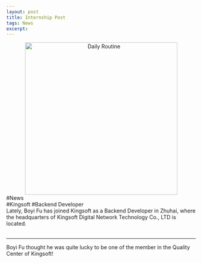 ```yaml
---
layout: post
title: Internship Post
tags: News
excerpt: 
---
```


<div align="center">
  <img src="{{ site.baseurl }}/images/KingsoftInternship/pic.jpg" alt="Daily Routine" height="405"/>
</div>
<div class="tooltip-container-lightblue">
  <span class="text-lightblue">#News</span>
</div><div class="tooltip-container-red"><span class="text-red">#Kingsoft</span> <span class="text-red">#Backend Developer</span> </div>
Lately, Boyi Fu has joined Kingsoft as a Backend Developer in Zhuhai, where the headquarters of Kingsoft Digital Network Technology Co., LTD is located. <br/>
<br/>

---

Boyi Fu thought he was quite lucky to be one of the member in the Quality Center of Kingsoft!
